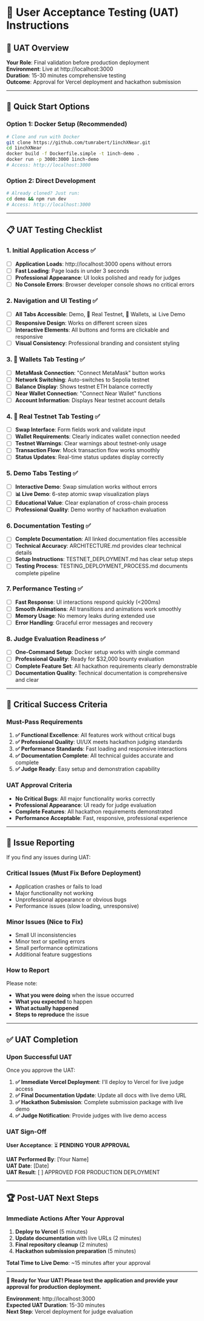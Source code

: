 # 👤 User Acceptance Testing (UAT) Instructions

## 🎯 UAT Overview

**Your Role**: Final validation before production deployment  
**Environment**: Live at http://localhost:3000  
**Duration**: 15-30 minutes comprehensive testing  
**Outcome**: Approval for Vercel deployment and hackathon submission

---

## 🚀 Quick Start Options

### Option 1: Docker Setup (Recommended)
```bash
# Clone and run with Docker
git clone https://github.com/tumrabert/1inchXNear.git
cd 1inchXNear
docker build -f Dockerfile.simple -t 1inch-demo .
docker run -p 3000:3000 1inch-demo
# Access: http://localhost:3000
```

### Option 2: Direct Development
```bash
# Already cloned? Just run:
cd demo && npm run dev
# Access: http://localhost:3000
```

---

## 📋 UAT Testing Checklist

### 1. Initial Application Access ✅
- [ ] **Application Loads**: http://localhost:3000 opens without errors
- [ ] **Fast Loading**: Page loads in under 3 seconds
- [ ] **Professional Appearance**: UI looks polished and ready for judges
- [ ] **No Console Errors**: Browser developer console shows no critical errors

### 2. Navigation and UI Testing ✅
- [ ] **All Tabs Accessible**: Demo, 🚀 Real Testnet, 💼 Wallets, 📊 Live Demo
- [ ] **Responsive Design**: Works on different screen sizes
- [ ] **Interactive Elements**: All buttons and forms are clickable and responsive
- [ ] **Visual Consistency**: Professional branding and consistent styling

### 3. 💼 Wallets Tab Testing ✅
- [ ] **MetaMask Connection**: "Connect MetaMask" button works
- [ ] **Network Switching**: Auto-switches to Sepolia testnet
- [ ] **Balance Display**: Shows testnet ETH balance correctly
- [ ] **Near Wallet Connection**: "Connect Near Wallet" functions
- [ ] **Account Information**: Displays Near testnet account details

### 4. 🚀 Real Testnet Tab Testing ✅
- [ ] **Swap Interface**: Form fields work and validate input
- [ ] **Wallet Requirements**: Clearly indicates wallet connection needed
- [ ] **Testnet Warnings**: Clear warnings about testnet-only usage
- [ ] **Transaction Flow**: Mock transaction flow works smoothly
- [ ] **Status Updates**: Real-time status updates display correctly

### 5. Demo Tabs Testing ✅
- [ ] **Interactive Demo**: Swap simulation works without errors
- [ ] **📊 Live Demo**: 6-step atomic swap visualization plays
- [ ] **Educational Value**: Clear explanation of cross-chain process
- [ ] **Professional Quality**: Demo worthy of hackathon evaluation

### 6. Documentation Testing ✅
- [ ] **Complete Documentation**: All linked documentation files accessible
- [ ] **Technical Accuracy**: ARCHITECTURE.md provides clear technical details
- [ ] **Setup Instructions**: TESTNET_DEPLOYMENT.md has clear setup steps
- [ ] **Testing Process**: TESTING_DEPLOYMENT_PROCESS.md documents complete pipeline

### 7. Performance Testing ✅
- [ ] **Fast Response**: UI interactions respond quickly (<200ms)
- [ ] **Smooth Animations**: All transitions and animations work smoothly
- [ ] **Memory Usage**: No memory leaks during extended use
- [ ] **Error Handling**: Graceful error messages and recovery

### 8. Judge Evaluation Readiness ✅
- [ ] **One-Command Setup**: Docker setup works with single command
- [ ] **Professional Quality**: Ready for $32,000 bounty evaluation
- [ ] **Complete Feature Set**: All hackathon requirements clearly demonstrable
- [ ] **Documentation Quality**: Technical documentation is comprehensive and clear

---

## 🎯 Critical Success Criteria

### Must-Pass Requirements
1. **✅ Functional Excellence**: All features work without critical bugs
2. **✅ Professional Quality**: UI/UX meets hackathon judging standards
3. **✅ Performance Standards**: Fast loading and responsive interactions
4. **✅ Documentation Complete**: All technical guides accurate and complete
5. **✅ Judge Ready**: Easy setup and demonstration capability

### UAT Approval Criteria
- **No Critical Bugs**: All major functionality works correctly
- **Professional Appearance**: UI ready for judge evaluation
- **Complete Features**: All hackathon requirements demonstrated
- **Performance Acceptable**: Fast, responsive, professional experience

---

## 🐛 Issue Reporting

If you find any issues during UAT:

### Critical Issues (Must Fix Before Deployment)
- Application crashes or fails to load
- Major functionality not working
- Unprofessional appearance or obvious bugs
- Performance issues (slow loading, unresponsive)

### Minor Issues (Nice to Fix)
- Small UI inconsistencies
- Minor text or spelling errors
- Small performance optimizations
- Additional feature suggestions

### How to Report
Please note:
- **What you were doing** when the issue occurred
- **What you expected** to happen
- **What actually happened**
- **Steps to reproduce** the issue

---

## ✅ UAT Completion

### Upon Successful UAT
Once you approve the UAT:
1. **✅ Immediate Vercel Deployment**: I'll deploy to Vercel for live judge access
2. **✅ Final Documentation Update**: Update all docs with live demo URL
3. **✅ Hackathon Submission**: Complete submission package with live demo
4. **✅ Judge Notification**: Provide judges with live demo access

### UAT Sign-Off
**User Acceptance**: ⏳ **PENDING YOUR APPROVAL**

**UAT Performed By**: [Your Name]  
**UAT Date**: [Date]  
**UAT Result**: [ ] APPROVED FOR PRODUCTION DEPLOYMENT  

---

## 🏆 Post-UAT Next Steps

### Immediate Actions After Your Approval
1. **Deploy to Vercel** (5 minutes)
2. **Update documentation** with live URLs (2 minutes)
3. **Final repository cleanup** (2 minutes)
4. **Hackathon submission preparation** (5 minutes)

**Total Time to Live Demo**: ~15 minutes after your approval

---

**🎉 Ready for Your UAT! Please test the application and provide your approval for production deployment.**

**Environment**: http://localhost:3000  
**Expected UAT Duration**: 15-30 minutes  
**Next Step**: Vercel deployment for judge evaluation